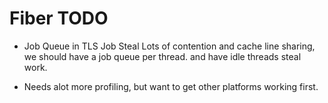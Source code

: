# Fiber TODO

- Job Queue in TLS Job Steal
  Lots of contention and cache line sharing, we should have a job queue per
  thread. and have idle threads steal work.
  
- Needs alot more profiling, but want to get other platforms working first.
